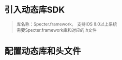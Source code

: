 # 引入动态库SDK

> 库名称：Specter.framework， 支持iOS 8.0以上系统  
> 需要Specter.framework库和对应的.h文件

# 配置动态库和头文件



